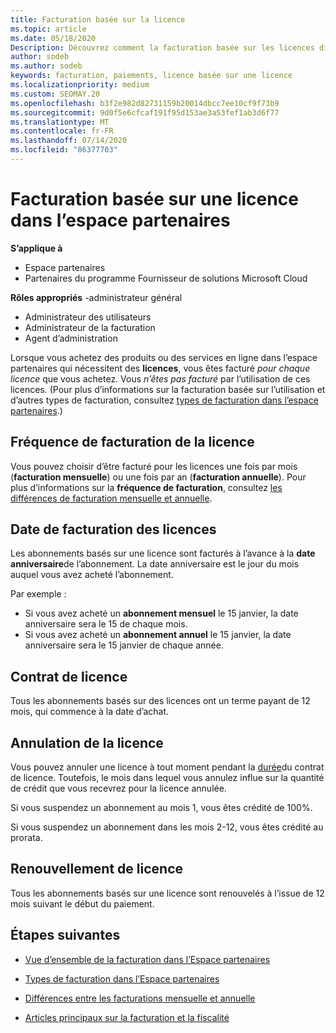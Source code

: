 ```yaml
---
title: Facturation basée sur la licence
ms.topic: article
ms.date: 05/18/2020
Description: Découvrez comment la facturation basée sur les licences diffère de la facturation basée sur l’utilisation dans l’espace partenaires, notamment de la façon dont vous êtes facturé par licence (et non par utilisation de licence).
author: sodeb
ms.author: sodeb
keywords: facturation, paiements, licence basée sur une licence
ms.localizationpriority: medium
ms.custom: SEOMAY.20
ms.openlocfilehash: b3f2e982d82731159b20014dbcc7ee10cf9f73b9
ms.sourcegitcommit: 9d0f5e6cfcaf191f95d153ae3a53fef1ab3d6f77
ms.translationtype: MT
ms.contentlocale: fr-FR
ms.lasthandoff: 07/14/2020
ms.locfileid: "86377703"
---
```

# <a name="license-based-billing-in-partner-center"></a>Facturation basée sur une licence dans l’espace partenaires

**S’applique à**

- Espace partenaires
- Partenaires du programme Fournisseur de solutions Microsoft Cloud

**Rôles appropriés** -administrateur général
- Administrateur des utilisateurs
- Administrateur de la facturation
- Agent d’administration

Lorsque vous achetez des produits ou des services en ligne dans l’espace partenaires qui nécessitent des **licences**, vous êtes facturé *pour chaque licence* que vous achetez. Vous *n’êtes pas facturé* par l’utilisation de ces licences. (Pour plus d’informations sur la facturation basée sur l’utilisation et d’autres types de facturation, consultez [types de facturation dans l’espace partenaires](billing-different-types.md).)

## <a name="license-billing-frequency"></a>Fréquence de facturation de la licence

Vous pouvez choisir d’être facturé pour les licences une fois par mois (**facturation mensuelle**) ou une fois par an (**facturation annuelle**). Pour plus d’informations sur la **fréquence de facturation**, consultez [les différences de facturation mensuelle et annuelle](billing-annual-monthly.md).

## <a name="billing-date-for-licenses"></a>Date de facturation des licences

Les abonnements basés sur une licence sont facturés à l’avance à la **date anniversaire**de l’abonnement. La date anniversaire est le jour du mois auquel vous avez acheté l’abonnement.

Par exemple :

- Si vous avez acheté un **abonnement mensuel** le 15 janvier, la date anniversaire sera le 15 de chaque mois.
- Si vous avez acheté un **abonnement annuel** le 15 janvier, la date anniversaire sera le 15 janvier de chaque année.

## <a name="license-term"></a>Contrat de licence

Tous les abonnements basés sur des licences ont un terme payant de 12 mois, qui commence à la date d’achat.

## <a name="license-cancellation"></a>Annulation de la licence

Vous pouvez annuler une licence à tout moment pendant la [durée](#license-term)du contrat de licence. Toutefois, le mois dans lequel vous annulez influe sur la quantité de crédit que vous recevrez pour la licence annulée.

Si vous suspendez un abonnement au mois 1, vous êtes crédité de 100%.

Si vous suspendez un abonnement dans les mois 2-12, vous êtes crédité au prorata.

## <a name="license-renewal"></a>Renouvellement de licence

Tous les abonnements basés sur une licence sont renouvelés à l’issue de 12 mois suivant le début du paiement.

## <a name="next-steps"></a>Étapes suivantes

- [Vue d’ensemble de la facturation dans l’Espace partenaires](billing-basics.md)

- [Types de facturation dans l’Espace partenaires](billing-different-types.md)

- [Différences entre les facturations mensuelle et annuelle](billing-annual-monthly.md)

- [Articles principaux sur la facturation et la fiscalité](billing.md)

